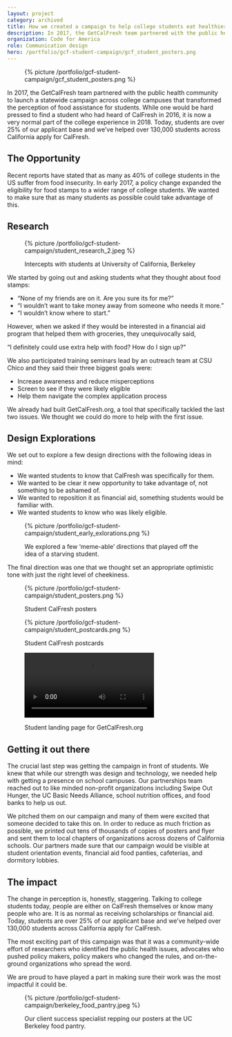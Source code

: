 ```yaml
---
layout: project
category: archived
title: How we created a campaign to help college students eat healthier.
description: In 2017, the GetCalFresh team partnered with the public health community to launch a statewide campaign across college campuses that transformed the perception of food assistance for students. While one would be hard pressed to find a student who had heard of CalFresh in 2016, it is now a very normal part of the college experience in 2018. Today, students are over 25% of our applicant base and we’ve helped over 130,000 students across California apply for CalFresh.
organization: Code for America
role: Communication design
hero: /portfolio/gcf-student-campaign/gcf_student_posters.png
---
```


<figure>
  {% picture /portfolio/gcf-student-campaign/gcf_student_posters.png %}
</figure>


In 2017, the GetCalFresh team partnered with the public health community to launch a statewide campaign across college campuses that transformed the perception of food assistance for students. While one would be hard pressed to find a student who had heard of CalFresh in 2016, it is now a very normal part of the college experience in 2018. Today, students are over 25% of our applicant base and we’ve helped over 130,000 students across California apply for CalFresh.

## The Opportunity

Recent reports have stated that as many as 40% of college students in the US suffer from food insecurity. In early 2017, a policy change expanded the eligibility for food stamps to a wider range of college students. We wanted to make sure that as many students as possible could take advantage of this.

## Research

<figure>
  {% picture /portfolio/gcf-student-campaign/student_research_2.jpeg %}
  <figcaption>
    <p>Intercepts with students at University of California, Berkeley</p>
  </figcaption>
</figure>

We started by going out and asking students what they thought about food stamps:

  * “None of my friends are on it. Are you sure its for me?”
  * “I wouldn’t want to take money away from someone who needs it more.”
  * “I wouldn’t know where to start.”

However, when we asked if they would be interested in a financial aid program that helped them with groceries, they unequivocally said, 

“I definitely could use extra help with food? How do I sign up?”

We also participated training seminars lead by an outreach team at CSU Chico and they said their three biggest goals were:

  * Increase awareness and reduce misperceptions
  * Screen to see if they were likely eligible
  * Help them navigate the complex application process

We already had built GetCalFresh.org, a tool that specifically tackled the last two issues. We thought we could do more to help with the first issue.

## Design Explorations
We set out to explore a few design directions with the following ideas in mind:

  * We wanted students to know that CalFresh was specifically for them.
  * We wanted to be clear it new opportunity to take advantage of, not something to be ashamed of.
  * We wanted to reposition it as financial aid, something students would be familiar with.
  * We wanted students to know who was likely eligible.

<figure>
  {% picture /portfolio/gcf-student-campaign/student_early_exlorations.png %}
  <figcaption>
      <p>We explored a few ‘meme-able’ directions that played off the idea of a starving student.</p>
  </figcaption>
</figure>



The final direction was one that we thought set an appropriate optimistic tone with just the right level of cheekiness.

<figure>
  {% picture /portfolio/gcf-student-campaign/student_posters.png %}
  <figcaption>
      <p>Student CalFresh posters</p>
  </figcaption>
</figure>

<figure>
  {% picture /portfolio/gcf-student-campaign/student_postcards.png %}
  <figcaption>
      <p>Student CalFresh postcards</p>
  </figcaption>
</figure>

<figure>
  <video src="/videos/student_portal.mov" autoplay></video>
  <figcaption>
      <p>Student landing page for GetCalFresh.org</p>
  </figcaption>
</figure>

## Getting it out there
The crucial last step was getting the campaign in front of students. We knew that while our strength was design and technology, we needed help with getting a presence on school campuses. Our partnerships team reached out to like minded non-profit organizations including Swipe Out Hunger, the UC Basic Needs Alliance, school nutrition offices, and food banks to help us out.

We pitched them on our campaign and many of them were excited that someone decided to take this on. In order to reduce as much friction as possible, we printed out tens of thousands of copies of posters and flyer and sent them to local chapters of organizations across dozens of California schools. Our partners made sure that our campaign would be visible at student orientation events, financial aid food panties, cafeterias, and dormitory lobbies.

## The impact
The change in perception is, honestly, staggering. Talking to college students today, people are either on CalFresh themselves or know many people who are. It is as normal as receiving scholarships or financial aid. Today, students are over 25% of our applicant base and we’ve helped over 130,000 students across California apply for CalFresh.

The most exciting part of this campaign was that it was a community-wide effort of researchers who identified the public health issues, advocates who pushed policy makers, policy makers who changed the rules, and on-the-ground organizations who spread the word. 

We are proud to have played a part in making sure their work was the most impactful it could be.

<figure>
  {% picture /portfolio/gcf-student-campaign/berkeley_food_pantry.jpeg %}
  <figcaption>
      <p>Our client success specialist repping our posters at the UC Berkeley food pantry.</p>
  </figcaption>
</figure>
